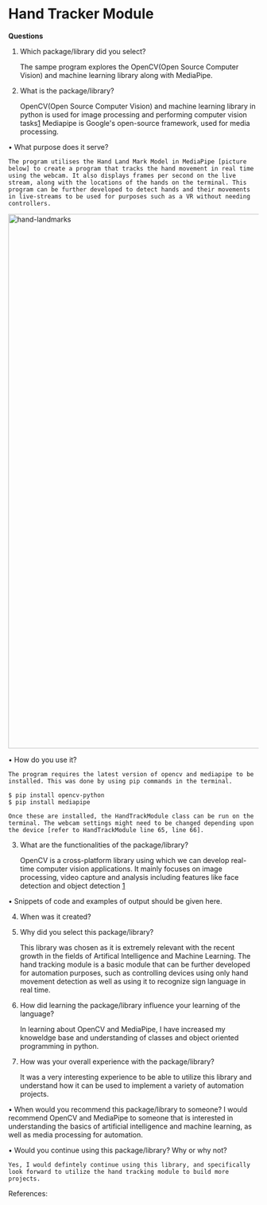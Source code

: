 # Hand Tracker Module


**Questions**

1. Which package/library did you select?

    The sampe program explores the OpenCV(Open Source Computer Vision) and machine learning library along with MediaPipe.


2. What is the package/library?

    OpenCV(Open Source Computer Vision) and machine learning library in python is used for image processing and performing computer vision tasks[1]
    Mediapipe is Google's open-source framework, used for media processing.



• What purpose does it serve?

    The program utilises the Hand Land Mark Model in MediaPipe [picture below] to create a program that tracks the hand movement in real time using the webcam. It also displays frames per second on the live stream, along with the locations of the hands on the terminal. This program can be further developed to detect hands and their movements in live-streams to be used for purposes such as a VR without needing controllers.
<img width="1073" alt="hand-landmarks" src="https://github.com/CS2613-FA23/explorationactivity1-gopikashrivastav/assets/126816880/3d26ae16-9aa3-475d-b591-ef2de3a5e8a4">

• How do you use it?

    The program requires the latest version of opencv and mediapipe to be installed. This was done by using pip commands in the terminal. 

    $ pip install opencv-python
    $ pip install mediapipe

    Once these are installed, the HandTrackModule class can be run on the terminal. The webcam settings might need to be changed depending upon the device [refer to HandTrackModule line 65, line 66]. 

3. What are the functionalities of the package/library?

    OpenCV is a cross-platform library using which we can develop real-time computer vision applications. It mainly focuses on image processing, video capture and analysis including features like face detection and object detection [1]




• Snippets of code and examples of output should be given here.


4. When was it created?


5. Why did you select this package/library?

    This library was chosen as it is extremely relevant with the recent growth in the fields of Artifical Intelligence and Machine Learning. The hand tracking module is a basic module that can be further developed for automation purposes, such as controlling devices using only hand movement detection as well as using it to recognize sign language in real time.

6. How did learning the package/library influence your learning of the language?

    In learning about OpenCV and MediaPipe, I have increased my knoweldge base and understanding of classes and object oriented programming in python.

7. How was your overall experience with the package/library?

    It was a very interesting experience to be able to utilize this library and understand how it can be used to implement a variety of automation projects. 

• When would you recommend this package/library to someone?
    I would recommend OpenCV and MediaPipe to someone that is interested in understanding the basics of artificial intelligence and machine learning, as well as media processing for automation.

• Would you continue using this package/library? Why or why not?

    Yes, I would defintely continue using this library, and specifically look forward to utilize the hand tracking module to build more projects. 


References:

[1]: https://www.tutorialspoint.com/opencv/opencv_overview.htm#:~:text=OpenCV%20is%20a%20cross%2Dplatform,the%20term%20%22Computer%20Vision%22.